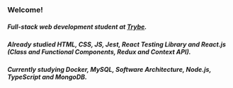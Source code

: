 ### Welcome!

##### Full-stack web development student at [Trybe](https://github.com/tryber).
##### Already studied HTML, CSS, JS, Jest, React Testing Library and React.js (Class and Functional Components, Redux and Context API).
##### Currently studying Docker, MySQL, Software Architecture, Node.js, TypeScript and MongoDB.

<!--
**VictorYuriTC/VictorYuriTC** is a ✨ _special_ ✨ repository because its `README.md` (this file) appears on your GitHub profile.

Here are some ideas to get you started:

- 🔭 I’m currently working on ...
- 🌱 I’m currently learning ...
- 👯 I’m looking to collaborate on ...
- 🤔 I’m looking for help with ...
- 💬 Ask me about ...
- 📫 How to reach me: ...
- 😄 Pronouns: ...
- ⚡ Fun fact: ...
-->
